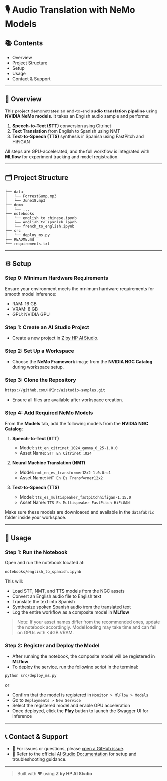 # 🎙️ Audio Translation with NeMo Models

## 📚 Contents

- Overview  
- Project Structure  
- Setup  
- Usage  
- Contact & Support

---

## 🧠 Overview

This project demonstrates an end-to-end **audio translation pipeline** using **NVIDIA NeMo models**. It takes an English audio sample and performs:

1. **Speech-to-Text (STT)** conversion using Citrinet  
2. **Text Translation** from English to Spanish using NMT  
3. **Text-to-Speech (TTS)** synthesis in Spanish using FastPitch and HiFiGAN  

All steps are GPU-accelerated, and the full workflow is integrated with **MLflow** for experiment tracking and model registration.

---

## 🗂 Project Structure

```
├── data
│   └── ForrestGump.mp3
│   └── June18.mp3
├── demo
│   └── ...
├── notebooks
│   └── english_to_chinese.ipynb
│   └── english_to_spanish.ipynb
│   └── french_to_english.ipynb
├── src
│   └── deploy_ms.py
├── README.md
└── requirements.txt
```

---

## ⚙️ Setup

### Step 0: Minimum Hardware Requirements

Ensure your environment meets the minimum hardware requirements for smooth model inference:

- RAM: 16 GB  
- VRAM: 8 GB  
- GPU: NVIDIA GPU

### Step 1: Create an AI Studio Project

- Create a new project in [Z by HP AI Studio](https://zdocs.datascience.hp.com/docs/aistudio/overview).

### Step 2: Set Up a Workspace

- Choose the **NeMo Framework** image from the **NVIDIA NGC Catalog** during workspace setup.

### Step 3: Clone the Repository

```bash
https://github.com/HPInc/aistudio-samples.git
```

- Ensure all files are available after workspace creation.

### Step 4: Add Required NeMo Models

From the **Models** tab, add the following models from the **NVIDIA NGC Catalog**:

1. **Speech-to-Text (STT)**  
   - Model: `stt_en_citrinet_1024_gamma_0_25-1.0.0`  
   - Asset Name: `STT En Citrinet 1024`

2. **Neural Machine Translation (NMT)**  
   - Model: `nmt_en_es_transformer12x2-1.0.0rc1`  
   - Asset Name: `NMT En Es Transformer12x2`

3. **Text-to-Speech (TTS)**  
   - Model: `tts_es_multispeaker_fastpitchhifigan-1.15.0`  
   - Asset Name: `TTS Es Multispeaker FastPitch HiFiGAN`

Make sure these models are downloaded and available in the `datafabric` folder inside your workspace.

---

## 🚀 Usage

### Step 1: Run the Notebook

Open and run the notebook located at:

```bash
notebooks/english_to_spanish.ipynb
```

This will:

- Load STT, NMT, and TTS models from the NGC assets  
- Convert an English audio file to English text  
- Translate the text into Spanish  
- Synthesize spoken Spanish audio from the translated text  
- Log the entire workflow as a composite model in **MLflow**

> Note: If your asset names differ from the recommended ones, update the notebook accordingly. Model loading may take time and can fail on GPUs with <4GB VRAM.

### Step 2: Register and Deploy the Model

- After running the notebook, the composite model will be registered in **MLflow**.  
- To deploy the service, run the following script in the terminal:

```bash
python src/deploy_ms.py
```
or

- Confirm that the model is registered in `Monitor > MlFlow > Models`  
- Go to `Deployments > New Service`  
- Select the registered model and enable GPU acceleration  
- Once deployed, click the **Play** button to launch the Swagger UI for inference

---

## 📞 Contact & Support

- 💬 For issues or questions, please [open a GitHub issue](https://github.com/HPInc/aistudio-samples/issues).  
- 📘 Refer to the official [AI Studio Documentation](https://zdocs.datascience.hp.com/docs/aistudio/overview) for setup and troubleshooting guidance.

---

> Built with ❤️ using **Z by HP AI Studio**  